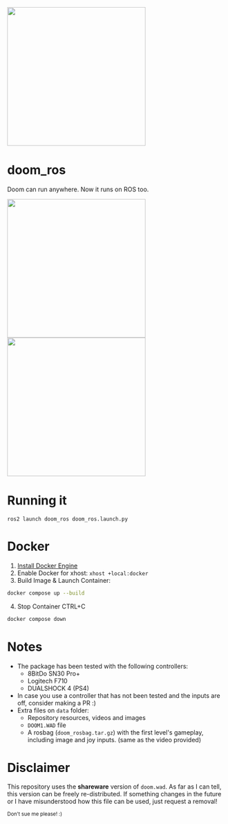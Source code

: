 <img src=data/doom_ros.png width="320px"/>

# doom_ros

Doom can run anywhere. Now it runs on ROS too.

<p float="left">
<img src=data/doom_lvl1.gif width="320px"/>
<img src=data/doom_rqt_image_view.png width="320px"/>
</p>

# Running it

`ros2 launch doom_ros doom_ros.launch.py`

# Docker
1. [Install Docker Engine](https://docs.docker.com/engine/install/)
2. Enable Docker for xhost: `xhost +local:docker`
3. Build Image & Launch Container: 
```bash
docker compose up --build
```
4. Stop Container CTRL+C
```bash
docker compose down
```

# Notes

- The package has been tested with the following controllers:
  - 8BitDo SN30 Pro+
  - Logitech F710
  - DUALSHOCK 4 (PS4)
- In case you use a controller that has not been tested and the inputs are off, consider making a PR :)
- Extra files on `data` folder:
  - Repository resources, videos and images
  - `DOOM1.WAD` file
  - A rosbag (`doom_rosbag.tar.gz`) with the first level's gameplay, including image and joy inputs. (same as the video provided)

# Disclaimer

This repository uses the **shareware** version of `doom.wad`. As far as I can tell, this version can be freely re-distributed. If something changes in the future or I have misunderstood how this file can be used, just request a removal!

<sub>Don't sue me please! :)</sub>
